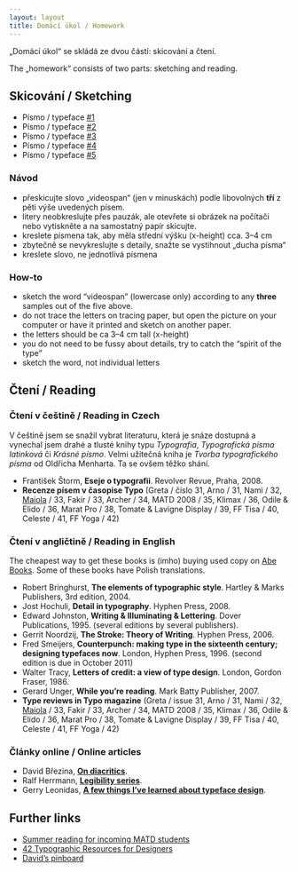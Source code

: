 ```yaml
---
layout: layout
title: Domácí úkol / Homework
---
```


„Domácí úkol“ se skládá ze dvou částí: skicování a čtení.

The „homework“ consists of two parts: sketching and reading.

## Skicování / Sketching

- Písmo / typeface [#1](images/homework/1.jpg)
- Písmo / typeface [#2](images/homework/2.jpg)
- Písmo / typeface [#3](images/homework/3.jpg)
- Písmo / typeface [#4](images/homework/4.jpg)
- Písmo / typeface [#5](http://www.flickr.com/photos/ralf_herrmann/5963527523/sizes/o/in/photostream/)

### Návod

- přeskicujte slovo „videospan“ (jen v minuskách) podle libovolných **tří** z pěti výše uvedených písem.
- litery neobkreslujte přes pauzák, ale otevřete si obrázek na počítači nebo vytiskněte a na samostatný papír skicujte.
- kreslete písmena tak, aby měla střední výšku (x-height) cca. 3–4 cm
- zbytečně se nevykreslujte s detaily, snažte se vystihnout „ducha písma“
- kreslete slovo, ne jednotlivá písmena

### How-to

- sketch the word “videospan” (lowercase only) according to any **three** samples out of the five above.
- do not trace the letters on tracing paper, but open the picture on your computer or have it printed and sketch on another paper.
- the letters should be ca 3–4 cm tall (x-height)
- you do not need to be fussy about details, try to catch the “spirit of the type”
- sketch the word, not individual letters


## Čtení / Reading

### Čtení v češtině / Reading in Czech

V češtině jsem se snažil vybrat literaturu, která je snáze dostupná a vynechal jsem drahé a tlusté knihy typu *Typografia*, *Typografická písma latinková* či *Krásné písmo*. Velmi užitečná kniha je *Tvorba typografického písma* od Oldřicha Menharta. Ta se ovšem těžko shání.

- František Štorm, **Eseje o typografii**. Revolver Revue, Praha, 2008.
- **Recenze písem v časopise Typo** (Greta / číslo 31, Arno / 31, Nami / 32, [Maiola](http://davi.cz/Writings/2011_Maiola-experience-the-czechness.html) / 33, Fakir / 33,  Archer / 34, MATD 2008 / 35, Klimax / 36, Odile & Elido / 36, Marat Pro / 38, Tomate & Lavigne Display / 39, FF Tisa / 40, Celeste / 41, FF Yoga / 42)


### Čtení v angličtině / Reading in English

The cheapest way to get these books is (imho) buying used copy on [Abe Books](http://abebooks.com). Some of these books have Polish translations.

- Robert Bringhurst, **The elements of typographic style**. Hartley & Marks Publishers, 3rd edition, 2004.
- Jost Hochuli, **Detail in typography**. Hyphen Press, 2008.
- Edward Johnston, **Writing & Illuminating & Lettering**. Dover Publications, 1995. (several editions by several publishers).
- Gerrit Noordzij, **The Stroke: Theory of Writing**. Hyphen Press, 2006.
- Fred Smeijers, **Counterpunch: making type in the sixteenth century; designing typefaces now**. London, Hyphen Press, 1996. (second edition is due in October 2011)
- Walter Tracy, **Letters of credit: a view of type design**. London, Gordon Fraser, 1986.
- Gerard Unger, **While you’re reading**. Mark Batty Publisher, 2007.
- **Type reviews in Typo magazine** (Greta / issue 31, Arno / 31, Nami / 32, [Maiola](http://davi.cz/Writings/2011_Maiola-experience-the-czechness.html) / 33, Fakir / 33,  Archer / 34, MATD 2008 / 35, Klimax / 36, Odile & Elido / 36, Marat Pro / 38, Tomate & Lavigne Display / 39, FF Tisa / 40, Celeste / 41, FF Yoga / 42)

### Články online / Online articles

- David Březina, **[On diacritics](http://ilovetypography.com/2009/01/24/on-diacritics/)**.
- Ralf Herrmann, **[Legibility series](http://opentype.info/blog/tag/legibility-series/)**.
- Gerry Leonidas, **[A few things I’ve learned about typeface design](http://ilovetypography.com/2010/03/25/a-few-things-i’ve-learned-about-typeface-design/)**.

## Further links

- [Summer reading for incoming MATD students](http://typefacedesign.tumblr.com/post/7341677579/summer-reading-for-incoming-matd-students)
- [42 Typographic Resources for Designers](http://www.howdesign.com/how-magazine/how-july-2011/type-resources/1/)
- [David’s pinboard](http://pinboard.in/u:mrbrezina)